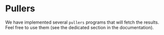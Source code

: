 # Pullers

We have implemented several `pullers` programs that will fetch the results. Feel free to use them (see the dedicated section in the documentation). 